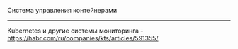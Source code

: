 Система управления контейнерами

---
Kubernetes и другие системы мониторинга - https://habr.com/ru/companies/kts/articles/591355/
